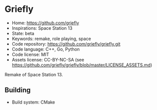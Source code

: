 # Griefly

- Home: https://github.com/griefly
- Inspirations: Space Station 13
- State: beta
- Keywords: remake, role playing, space
- Code repository: https://github.com/griefly/griefly.git
- Code language: C++, Go, Python
- Code license: MIT
- Assets license: CC-BY-NC-SA (see https://github.com/griefly/griefly/blob/master/LICENSE_ASSETS.md)

Remake of Space Station 13.

## Building

- Build system: CMake
